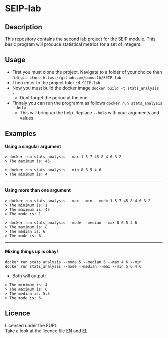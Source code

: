 # SEIP-lab
## Description
This repository contains the second lab project for the SEIP module. This basic program will produce statistical metrics for a set of integers.
## Usage
- First you must clone the project. Navigate to a folder of your choice then run
`git clone https://github.com/panos1b/SEIP-lab`
- Then enter to the project foler
`cd SEIP-lab`
- Now you must build the docker image
`docker build -t stats_analysis .`
    - Dont forget the period at the end
- Finnaly you can run the programm as follows
`docker run stats_analysis --help`
    - This will bring up the help. Replace `--help` with your arguments and values
## Examples
#### Using a singular argument
~~~
> docker run stats_analysis --max 1 5 7 45 8 4 6 3 2
> The maximum is: 45 
~~~
~~~
> docker run stats_analysis --min 8 6 5 4 6
> The minimum is: 4
~~~
___
#### Using more than one argument
~~~
> docker run stats_analysis --max --min --mode 1 5 7 45 8 4 6 3 2
> The minimum is: 1
> The maximum is: 45
> The mode is: 1
~~~
~~~
> docker run stats_analysis --mode --median --max 8 6 5 4 6
> The maximum is: 8
> The median is: 6
> The mode is: 6
~~~
___
#### Mixing things up is okay!
`docker run stats_analysis --mode 5 --median 6 --max 4 6 --min` \
`docker run stats_analysis --mode --median --max --min 5 6 4 6`
* Both will output:
~~~
> The minimum is: 4
> The maximum is: 6
> The median is: 5.5
> The mode is: 6
~~~

## Licence
Licensed under the EUPL \
Take a look at the licence file [EN](https://github.com/panos1b/SEIP-lab/blob/development/LICENCE_EN.txt) and [EL](https://github.com/panos1b/SEIP-lab/blob/development/LICENCE_EL.txt)
